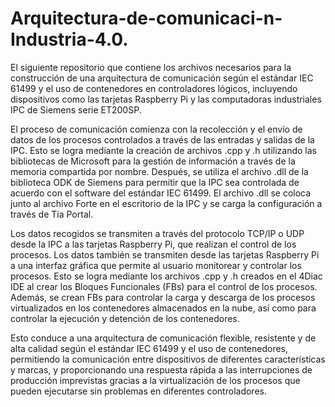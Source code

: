 # Arquitectura-de-comunicaci-n-Industria-4.0.
El siguiente repositorio que contiene los archivos necesarios para la construcción de una arquitectura de comunicación según el estándar IEC 61499 y el uso de contenedores en controladores lógicos, incluyendo dispositivos como las tarjetas Raspberry Pi y las computadoras industriales IPC de Siemens serie ET200SP.

El proceso de comunicación comienza con la recolección y el envío de datos de los procesos controlados a través de las entradas y salidas de la IPC. Esto se logra mediante la creación de archivos .cpp y .h utilizando las bibliotecas de Microsoft para la gestión de información a través de la memoria compartida por nombre. Después, se utiliza el archivo .dll de la biblioteca ODK de Siemens para permitir que la IPC sea controlada de acuerdo con el software del estándar IEC 61499. El archivo .dll se coloca junto al archivo Forte en el escritorio de la IPC y se carga la configuración a través de Tia Portal.

Los datos recogidos se transmiten a través del protocolo TCP/IP o UDP desde la IPC a las tarjetas Raspberry Pi, que realizan el control de los procesos. Los datos también se transmiten desde las tarjetas Raspberry Pi a una interfaz gráfica que permite al usuario monitorear y controlar los procesos. Esto se logra mediante los archivos .cpp y .h creados en el 4Diac IDE al crear los Bloques Funcionales (FBs) para el control de los procesos. Además, se crean FBs para controlar la carga y descarga de los procesos virtualizados en los contenedores almacenados en la nube, así como para controlar la ejecución y detención de los contenedores.

Esto conduce a una arquitectura de comunicación flexible, resistente y de alta calidad según el estándar IEC 61499 y el uso de contenedores, permitiendo la comunicación entre dispositivos de diferentes características y marcas, y proporcionando una respuesta rápida a las interrupciones de producción imprevistas gracias a la virtualización de los procesos que pueden ejecutarse sin problemas en diferentes controladores.
